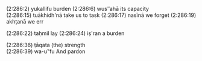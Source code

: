 (2:286:2)	  yukallifu	burden
(2:286:6)	  wus'ʿahā	its capacity	
(2:286:15)	tuākhidh'nā	take us to task	
(2:286:17)	nasīnā		we forget
(2:286:19)	akhṭanā		we err

(2:286:22)	taḥmil		lay	
(2:286:24)	iṣ'ran		a burden	

(2:286:36)	ṭāqata		(the) strength	
(2:286:39)	wa-uʿ'fu	And pardon	
